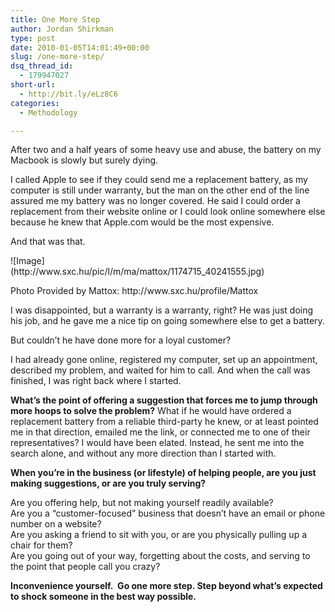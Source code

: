 ```yaml
---
title: One More Step
author: Jordan Shirkman
type: post
date: 2010-01-05T14:01:49+00:00
slug: /one-more-step/
dsq_thread_id:
  - 179947027
short-url:
  - http://bit.ly/eLz8C6
categories:
  - Methodology

---
```

After two and a half years of some heavy use and abuse, the battery on my Macbook is slowly but surely dying.

I called Apple to see if they could send me a replacement battery, as my computer is still under warranty, but the man on the other end of the line assured me my battery was no longer covered. He said I could order a replacement from their website online or I could look online somewhere else because he knew that Apple.com would be the most expensive.

And that was that.

<div style="width: 442px" class="wp-caption aligncenter">
  ![Image](http://www.sxc.hu/pic/l/m/ma/mattox/1174715_40241555.jpg)
  
  <p class="wp-caption-text">
    Photo Provided by Mattox: http://www.sxc.hu/profile/Mattox
  </p>
</div>

I was disappointed, but a warranty is a warranty, right? He was just doing his job, and he gave me a nice tip on going somewhere else to get a battery.

But couldn’t he have done more for a loyal customer?

I had already gone online, registered my computer, set up an appointment, described my problem, and waited for him to call. And when the call was finished, I was right back where I started.

**What’s the point of offering a suggestion that forces me to jump through more hoops to solve the problem?** What if he would have ordered a replacement battery from a reliable third-party he knew, or at least pointed me in that direction, emailed me the link, or connected me to one of their representatives? I would have been elated. Instead, he sent me into the search alone, and without any more direction than I started with.

**When you’re in the business (or lifestyle) of helping people, are you just making suggestions, or are you truly serving?**

Are you offering help, but not making yourself readily available?  
Are you a “customer-focused” business that doesn’t have an email or phone number on a website?  
Are you asking a friend to sit with you, or are you physically pulling up a chair for them?  
Are you going out of your way, forgetting about the costs, and serving to the point that people call you crazy?

**Inconvenience yourself.  Go one more step. Step beyond what’s expected to shock someone in the best way possible.**